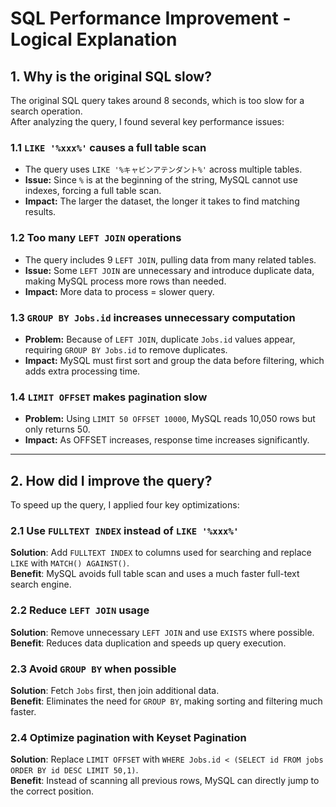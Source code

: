 # SQL Performance Improvement - Logical Explanation

## 1. Why is the original SQL slow?
The original SQL query takes around 8 seconds, which is too slow for a search operation.  
After analyzing the query, I found several key performance issues:

### 1.1 `LIKE '%xxx%'` causes a full table scan
- The query uses `LIKE '%キャビンアテンダント%'` across multiple tables.
- **Issue:** Since `%` is at the beginning of the string, MySQL cannot use indexes, forcing a full table scan.
- **Impact:** The larger the dataset, the longer it takes to find matching results.

### 1.2 Too many `LEFT JOIN` operations
- The query includes 9 `LEFT JOIN`, pulling data from many related tables.
- **Issue:** Some `LEFT JOIN` are unnecessary and introduce duplicate data, making MySQL process more rows than needed.
- **Impact:** More data to process = slower query.

### 1.3 `GROUP BY Jobs.id` increases unnecessary computation
- **Problem:** Because of `LEFT JOIN`, duplicate `Jobs.id` values appear, requiring `GROUP BY Jobs.id` to remove duplicates.
- **Impact:** MySQL must first sort and group the data before filtering, which adds extra processing time.

### 1.4 `LIMIT OFFSET` makes pagination slow
- **Problem:** Using `LIMIT 50 OFFSET 10000`, MySQL reads 10,050 rows but only returns 50.
- **Impact:** As OFFSET increases, response time increases significantly.

---

## 2. How did I improve the query?
To speed up the query, I applied four key optimizations:

### 2.1 Use `FULLTEXT INDEX` instead of `LIKE '%xxx%'`
**Solution**: Add `FULLTEXT INDEX` to columns used for searching and replace `LIKE` with `MATCH() AGAINST()`.  
**Benefit**: MySQL avoids full table scan and uses a much faster full-text search engine.

### 2.2 Reduce `LEFT JOIN` usage
**Solution**: Remove unnecessary `LEFT JOIN` and use `EXISTS` where possible.  
**Benefit**: Reduces data duplication and speeds up query execution.

### 2.3 Avoid `GROUP BY` when possible
**Solution**: Fetch `Jobs` first, then join additional data.  
**Benefit**: Eliminates the need for `GROUP BY`, making sorting and filtering much faster.

### 2.4 Optimize pagination with Keyset Pagination
**Solution**: Replace `LIMIT OFFSET` with `WHERE Jobs.id < (SELECT id FROM jobs ORDER BY id DESC LIMIT 50,1)`.  
**Benefit**: Instead of scanning all previous rows, MySQL can directly jump to the correct position.

